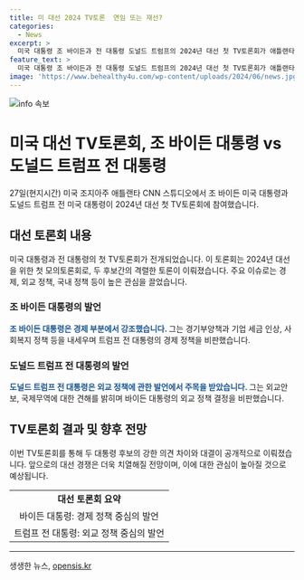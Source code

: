 ```yaml
---
title: 미 대선 2024 TV토론  연임 또는 재선?
categories:
  - News
excerpt: >
  미국 대통령 조 바이든과 전 대통령 도널드 트럼프의 2024년 대선 첫 TV토론회가 애틀랜타 CNN 스튜디오에서 열렸다. 두 대통령이 공화당 대선후보로 출마한 것으로 보이며, 관심이 뜨겁게 쏠리고 있다.
feature_text: >
  미국 대통령 조 바이든과 전 대통령 도널드 트럼프의 2024년 대선 첫 TV토론회가 애틀랜타 CNN 스튜디오에서 열렸다. 두 대통령이 공화당 대선후보로 출마한 것으로 보이며, 관심이 뜨겁게 쏠리고 있다.
image: 'https://www.behealthy4u.com/wp-content/uploads/2024/06/news.jpg'
---
```


<p><img src="https://www.behealthy4u.com/wp-content/uploads/2024/06/news.jpg" alt="info 속보" /></p>

<h1>미국 대선 TV토론회, 조 바이든 대통령 vs 도널드 트럼프 전 대통령</h1>

<p data-ke-size="size16">27일(현지시간) 미국 조지아주 애틀랜타 CNN 스튜디오에서 조 바이든 미국 대통령과 도널드 트럼프 전 미국 대통령이 2024년 대선 첫 TV토론회에 참여했습니다.</p>

<h2 data-ke-size="size26">대선 토론회 내용</h2>

<p data-ke-size="size16">미국 대통령과 전 대통령의 첫 TV토론회가 전개되었습니다. 이 토론회는 2024년 대선을 위한 첫 모의토론회로, 두 후보간의 격렬한 토론이 이뤄졌습니다. 주요 이슈로는 경제, 외교 정책, 국내 정책 등이 높은 관심을 끌었습니다.</p>

<h3 data-ke-size="size24">조 바이든 대통령의 발언</h3>

<p data-ke-size="size16"><b><span style="color: #1a5490;">조 바이든 대통령은 경제 부분에서 강조했습니다. </span></b>그는 경기부양책과 기업 세금 인상, 사회복지 정책 등을 내세우며 트럼프 전 대통령의 경제 정책을 비판했습니다.</p>

<h3 data-ke-size="size24">도널드 트럼프 전 대통령의 발언</h3>

<p data-ke-size="size16"><b><span style="color: #1a5490;">도널드 트럼프 전 대통령은 외교 정책에 관한 발언에서 주목을 받았습니다. </span></b>그는 외교안보, 국제무역에 대한 견해를 밝히며 바이든 대통령의 외교 정책 결정을 비판했습니다.</p>

<h2 data-ke-size="size26">TV토론회 결과 및 향후 전망</h2>

<p data-ke-size="size16">이번 TV토론회를 통해 두 대통령 후보의 강한 의견 차이와 대결이 공개적으로 이뤄졌습니다. 앞으로의 대선 경쟁은 더욱 치열해질 전망이며, 이에 대한 관심이 높아질 것으로 예상됩니다.</p>

<table>
  <tr>
    <td style="text-align: center; height: 17px;"><b>대선 토론회 요약</b></td>
  </tr>
  <tr>
    <td style="text-align: center; height: 17px;">바이든 대통령: 경제 정책 중심의 발언</td>
  </tr>
  <tr>
    <td style="text-align: center; height: 17px;">트럼프 전 대통령: 외교 정책 중심의 발언</td>
  </tr>
</table>

<hr>
생생한 뉴스, <a href="https://opensis.kr" rel="dofollow">opensis.kr</a>


